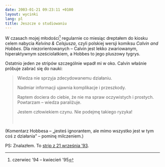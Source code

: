```yaml
---
date: 2003-01-21 09:23:11 +0100
layout: wycinki
lang: pl
title: Jeszcze o studiowaniu
---
```


W czasach mojej młodości[^1] regularnie co miesiąc dreptałem do kiosku celem nabycia <cite>Kelvina & Celsjusza</cite>, czyli polskiej wersji komiksu <cite>Calvin and Hobbes</cite>. Dla niezorientowanych – Calvin jest lekko zwariowanym, hiperaktywnym sześciolatkiem, a Hobbes to jego pluszowy tygrys.

Ostatnio jeden ze stripów szczególnie wpadł mi w oko. Calvin właśnie próbuje zabrać się do nauki:

> Wiedza nie sprzyja zdecydowanemu działaniu.
>
> Nadmiar informacji ujawnia komplikacje i przeszkody.
>
> Raptem dociera do ciebie, że nie ma spraw oczywistych i prostych. Powtarzam – wiedza paraliżuje.
>
> Jestem człowiekiem czynu. Nie podejmę takiego ryzyka!
>
>  

(Komentarz Hobbesa – „jesteś ignorantem, ale mimo wszystko jest w tym coś z działania” – pominę milczeniem.)

PS: Znalazłem. To [strip z 21 września ’93](wycinki/ch930921.png 'The more you know, the harder it is to take decisive action').

[^1]: czerwiec ’94 – kwiecień ’95
